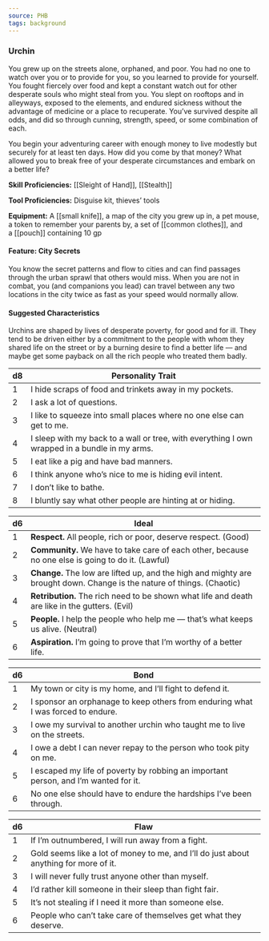```yaml
---
source: PHB
tags: background
---
```

### Urchin

You grew up on the streets alone, orphaned, and poor. You had no one to watch over you or to provide for you, so you learned to provide for yourself. You fought fiercely over food and kept a constant watch out for other desperate souls who might steal from you. You slept on rooftops and in alleyways, exposed to the elements, and endured sickness without the advantage of medicine or a place to recuperate. You’ve survived despite all odds, and did so through cunning, strength, speed, or some combination of each.

You begin your adventuring career with enough money to live modestly but securely for at least ten days. How did you come by that money? What allowed you to break free of your desperate circumstances and embark on a better life?

**Skill Proficiencies:** [[Sleight of Hand]], [[Stealth]]

**Tool Proficiencies:** Disguise kit, thieves’ tools

**Equipment:** A [[small knife]], a map of the city you grew up in, a pet mouse, a token to remember your parents by, a set of [[common clothes]], and a [[pouch]] containing 10 gp

#### Feature: City Secrets

You know the secret patterns and flow to cities and can find passages through the urban sprawl that others would miss. When you are not in combat, you (and companions you lead) can travel between any two locations in the city twice as fast as your speed would normally allow.

#### Suggested Characteristics

Urchins are shaped by lives of desperate poverty, for good and for ill. They tend to be driven either by a commitment to the people with whom they shared life on the street or by a burning desire to find a better life — and maybe get some payback on all the rich people who treated them badly.

|d8|Personality Trait|
|---|---|
|1|I hide scraps of food and trinkets away in my pockets.|
|2|I ask a lot of questions.|
|3|I like to squeeze into small places where no one else can get to me.|
|4|I sleep with my back to a wall or tree, with everything I own wrapped in a bundle in my arms.|
|5|I eat like a pig and have bad manners.|
|6|I think anyone who’s nice to me is hiding evil intent.|
|7|I don’t like to bathe.|
|8|I bluntly say what other people are hinting at or hiding.|

|d6|Ideal|
|---|---|
|1|**Respect.** All people, rich or poor, deserve respect. (Good)|
|2|**Community.** We have to take care of each other, because no one else is going to do it. (Lawful)|
|3|**Change.** The low are lifted up, and the high and mighty are brought down. Change is the nature of things. (Chaotic)|
|4|**Retribution.** The rich need to be shown what life and death are like in the gutters. (Evil)|
|5|**People.** I help the people who help me — that’s what keeps us alive. (Neutral)|
|6|**Aspiration.** I’m going to prove that I’m worthy of a better life.|

|d6|Bond|
|---|---|
|1|My town or city is my home, and I’ll fight to defend it.|
|2|I sponsor an orphanage to keep others from enduring what I was forced to endure.|
|3|I owe my survival to another urchin who taught me to live on the streets.|
|4|I owe a debt I can never repay to the person who took pity on me.|
|5|I escaped my life of poverty by robbing an important person, and I’m wanted for it.|
|6|No one else should have to endure the hardships I’ve been through.|

|d6|Flaw|
|---|---|
|1|If I’m outnumbered, I will run away from a fight.|
|2|Gold seems like a lot of money to me, and I’ll do just about anything for more of it.|
|3|I will never fully trust anyone other than myself.|
|4|I’d rather kill someone in their sleep than fight fair.|
|5|It’s not stealing if I need it more than someone else.|
|6|People who can’t take care of themselves get what they deserve.|
